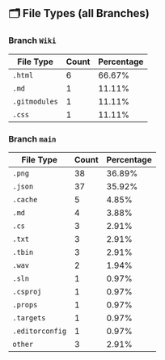 ## 🗂️ File Types (all Branches)

### Branch `Wiki`
| File Type | Count | Percentage |
|-----------|-------|------------|
| `.html` | 6 | 66.67% |
| `.md` | 1 | 11.11% |
| `.gitmodules` | 1 | 11.11% |
| `.css` | 1 | 11.11% |

### Branch `main`
| File Type | Count | Percentage |
|-----------|-------|------------|
| `.png` | 38 | 36.89% |
| `.json` | 37 | 35.92% |
| `.cache` | 5 | 4.85% |
| `.md` | 4 | 3.88% |
| `.cs` | 3 | 2.91% |
| `.txt` | 3 | 2.91% |
| `.tbin` | 3 | 2.91% |
| `.wav` | 2 | 1.94% |
| `.sln` | 1 | 0.97% |
| `.csproj` | 1 | 0.97% |
| `.props` | 1 | 0.97% |
| `.targets` | 1 | 0.97% |
| `.editorconfig` | 1 | 0.97% |
| `other` | 3 | 2.91% |
